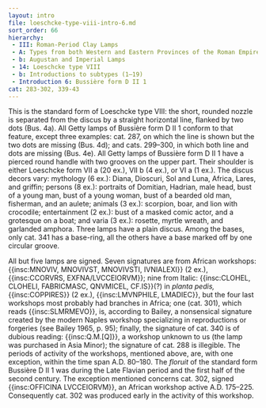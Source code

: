 ```yaml
---
layout: intro
file: loeschcke-type-viii-intro-6.md
sort_order: 66
hierarchy:
 - III: Roman-Period Clay Lamps
 - A: Types from both Western and Eastern Provinces of the Roman Empire
 - b: Augustan and Imperial Lamps
 - 14: Loeschcke type VIII
 - b: Introductions to subtypes (1–19)
 - Introduction 6: Bussière form D II 1
cat: 283-302, 339-43
---
```


This is the standard form of Loeschcke type VIII: the short, rounded nozzle is separated from the discus by a straight horizontal line, flanked by two dots (Bus. 4a). All Getty lamps of Bussière form D II 1 conform to that feature, except three examples: cat. 287, on which the line is shown but the two dots are missing (Bus. 4d); and cats. 299–300, in which both line and dots are missing (Bus. 4e). All Getty lamps of Bussière form D II 1 have a pierced round handle with two grooves on the upper part. Their shoulder is either Loeschcke form VII a (20 ex.), VII b (4 ex.), or VI a (1 ex.). The discus decors vary: mythology (6 ex.): Diana, Dioscuri, Sol and Luna, Africa, Lares, and griffin; persons (8 ex.): portraits of Domitian, Hadrian, male head, bust of a young man, bust of a young woman, bust of a bearded old man, fisherman, and an aulete; animals (3 ex.): scorpion, boar, and lion with crocodile; entertainment (2 ex.): bust of a masked comic actor, and a grotesque on a boat; and varia (3 ex.): rosette, myrtle wreath, and garlanded amphora. Three lamps have a plain discus. Among the bases, only cat. 341 has a base-ring, all the others have a base marked off by one circular groove.

All but five lamps are signed. Seven signatures are from African workshops: {{insc:MNOVIV, MNOVIVST, MNOVIVSTI, IVNIALEXI}} (2 ex.), {{insc:CCORVRS, EXFNA/LVCCEIORVM}}; nine from Italic: {{insc:CLOHEL, CLOHELI, FABRICMASC, QNVMICEL, CF.IS}}(?) in *planta pedis,* {{insc:COPPIRES}} (2 ex.), {{insc:LMVNPHILE, LMADIEC}}, but the four last workshops most probably had branches in Africa; one (cat. 301), which reads {{insc:SLMRMEVO}}, is, according to Bailey, a nonsensical signature created by the modern Naples workshop specializing in reproductions or forgeries (see Bailey 1965, p. 95); finally, the signature of cat. 340 is of dubious reading: {{insc:Q.M.\[Q\]}}, a workshop unknown to us (the lamp was purchased in Asia Minor); the signature of cat. 288 is illegible. The periods of activity of the workshops, mentioned above, are, with one exception, within the time span A.D. 80–180. The *floruit* of the standard form Bussière D II 1 was during the Late Flavian period and the first half of the second century. The exception mentioned concerns cat. 302, signed {{insc:OFFICINA LVCCEIORVM}}, an African workshop active A.D. 175–225. Consequently cat. 302 was produced early in the activity of this workshop.
